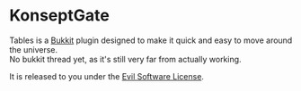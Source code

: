 KonseptGate
===========

Tables is a [Bukkit](http://www.bukkit.org) plugin designed to make it quick and easy to move around the universe.  
No bukkit thread yet, as it's still very far from actually working.

It is released to you under the [Evil Software License](http://fredrikvold.info/ESL.htm).